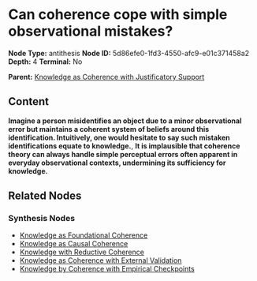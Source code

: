# Can coherence cope with simple observational mistakes?

**Node Type:** antithesis
**Node ID:** 5d86efe0-1fd3-4550-afc9-e01c371458a2
**Depth:** 4
**Terminal:** No

**Parent:** [Knowledge as Coherence with Justificatory Support](knowledge-as-coherence-with-justificatory-support-synthesis-8b48fbf7-ea00-4a00-b6e2-544a00118a63.md)

## Content

**Imagine a person misidentifies an object due to a minor observational error but maintains a coherent system of beliefs around this identification. Intuitively, one would hesitate to say such mistaken identifications equate to knowledge.**, **It is implausible that coherence theory can always handle simple perceptual errors often apparent in everyday observational contexts, undermining its sufficiency for knowledge.**

## Related Nodes

### Synthesis Nodes

- [Knowledge as Foundational Coherence](knowledge-as-foundational-coherence-synthesis-01d3e788-508b-4dc0-9fc2-8a331dc50713.md)
- [Knowledge as Causal Coherence](knowledge-as-causal-coherence-synthesis-6c20ecec-4afc-4e11-9a11-8c7aa0607866.md)
- [Knowledge with Reductive Coherence](knowledge-with-reductive-coherence-synthesis-58db0b65-f157-4bea-930a-5cb8bb4372b8.md)
- [Knowledge as Coherence with External Validation](knowledge-as-coherence-with-external-validation-synthesis-c3b5fce2-6fdc-4444-b4e5-9622205d65e7.md)
- [Knowledge by Coherence with Empirical Checkpoints](knowledge-by-coherence-with-empirical-checkpoints-synthesis-f076f767-1a96-4f5c-9cdf-d7f4ad5209f6.md)
